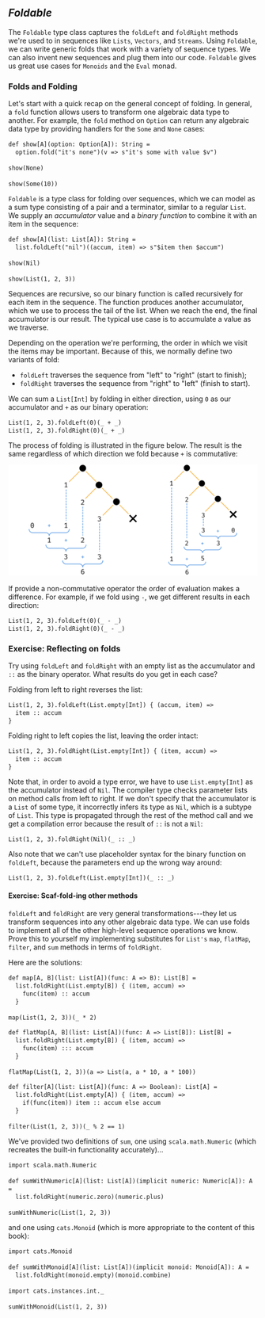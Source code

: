 ## *Foldable*

The `Foldable` type class captures the `foldLeft` and `foldRight` methods
we're used to in sequences like `Lists`, `Vectors`, and `Streams`.
Using `Foldable`, we can write generic folds that work with a variety of sequence types.
We can also invent new sequences and plug them into our code.
`Foldable` gives us great use cases for `Monoids` and the `Eval` monad.

### Folds and Folding

Let's start with a quick recap on the general concept of folding.
In general, a `fold` function allows users to transform one algebraic data type to another.
For example, the `fold` method on `Option` can return any algebraic data type
by providing handlers for the `Some` and `None` cases:

```tut:book
def show[A](option: Option[A]): String =
  option.fold("it's none")(v => s"it's some with value $v")

show(None)

show(Some(10))
```

`Foldable` is a type class for folding over sequences,
which we can model as a sum type consisting of a
pair and a terminator, similar to a regular `List`.
We supply an *accumulator* value and a *binary function*
to combine it with an item in the sequence:

```tut:book
def show[A](list: List[A]): String =
  list.foldLeft("nil")((accum, item) => s"$item then $accum")

show(Nil)

show(List(1, 2, 3))
```

Sequences are recursive, so our binary function is called
recursively for each item in the sequence.
The function produces another accumulator,
which we use to process the tail of the list.
When we reach the end, the final accumulator is our result.
The typical use case is to accumulate a value as we traverse.

Depending on the operation we're performing,
the order in which we visit the items may be important.
Because of this, we normally define two variants of fold:

- `foldLeft` traverses the sequence from "left" to "right" (start to finish);
- `foldRight` traverses the sequence from "right" to "left" (finish to start).

We can sum a `List[Int]` by folding in either direction,
using `0` as our accumulator and `+` as our binary operation:

```tut:book
List(1, 2, 3).foldLeft(0)(_ + _)
List(1, 2, 3).foldRight(0)(_ + _)
```

The process of folding is illustrated in the figure below.
The result is the same regardless of which direction we fold because `+` is commutative:

![Illustration of foldLeft and foldRight](src/pages/foldable-traverse/fold.png)

If provide a non-commutative operator
the order of evaluation makes a difference.
For example, if we fold using `-`,
we get different results in each direction:

```tut:book
List(1, 2, 3).foldLeft(0)(_ - _)
List(1, 2, 3).foldRight(0)(_ - _)
```

### Exercise: Reflecting on folds

Try using `foldLeft` and `foldRight` with an empty list as the accumulator and `::` as the binary operator. What results do you get in each case?

<div class="solution">
Folding from left to right reverses the list:

```tut:book
List(1, 2, 3).foldLeft(List.empty[Int]) { (accum, item) =>
  item :: accum
}
```

Folding right to left copies the list, leaving the order intact:

```tut:book
List(1, 2, 3).foldRight(List.empty[Int]) { (item, accum) =>
  item :: accum
}
```

Note that, in order to avoid a type error,
we have to use `List.empty[Int]` as the accumulator instead of `Nil`.
The compiler type checks parameter lists on method calls from left to right.
If we don't specify that the accumulator is a `List` of some type,
it incorrectly infers its type as `Nil`, which is a subtype of `List`.
This type is propagated through the rest of the method call
and we get a compilation error because the result of `::` is not a `Nil`:

```tut:book:fail
List(1, 2, 3).foldRight(Nil)(_ :: _)
```

Also note that we can't use placeholder syntax
for the binary function on `foldLeft`,
because the parameters end up the wrong way around:

```tut:book:fail
List(1, 2, 3).foldLeft(List.empty[Int])(_ :: _)
```
</div>

#### Exercise: Scaf-fold-ing other methods

`foldLeft` and `foldRight` are very general transformations---they let us transform sequences into any other algebraic data type. We can use folds to implement all of the other high-level sequence operations we know. Prove this to yourself my implementing substitutes for `List's` `map`, `flatMap`, `filter`, and `sum` methods in terms of `foldRight`.

<div class="solution">
Here are the solutions:

```tut:book
def map[A, B](list: List[A])(func: A => B): List[B] =
  list.foldRight(List.empty[B]) { (item, accum) =>
    func(item) :: accum
  }

map(List(1, 2, 3))(_ * 2)
```

```tut:book
def flatMap[A, B](list: List[A])(func: A => List[B]): List[B] =
  list.foldRight(List.empty[B]) { (item, accum) =>
    func(item) ::: accum
  }

flatMap(List(1, 2, 3))(a => List(a, a * 10, a * 100))
```

```tut:book
def filter[A](list: List[A])(func: A => Boolean): List[A] =
  list.foldRight(List.empty[A]) { (item, accum) =>
    if(func(item)) item :: accum else accum
  }

filter(List(1, 2, 3))(_ % 2 == 1)
```

We've provided two definitions of `sum`,
one using `scala.math.Numeric`
(which recreates the built-in functionality accurately)...

```tut:book
import scala.math.Numeric

def sumWithNumeric[A](list: List[A])(implicit numeric: Numeric[A]): A =
  list.foldRight(numeric.zero)(numeric.plus)

sumWithNumeric(List(1, 2, 3))
```

and one using `cats.Monoid`
(which is more appropriate to the content of this book):

```tut:book
import cats.Monoid

def sumWithMonoid[A](list: List[A])(implicit monoid: Monoid[A]): A =
  list.foldRight(monoid.empty)(monoid.combine)

import cats.instances.int._

sumWithMonoid(List(1, 2, 3))
```
</div>
